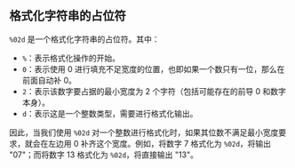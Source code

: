 ## 格式化字符串的占位符

`%02d` 是一个格式化字符串的占位符。其中：

- `%`：表示格式化操作的开始。
- `0`：表示使用 0 进行填充不足宽度的位置，也即如果一个数只有一位，那么在前面自动补 0。
- `2`：表示该数字要占据的最小宽度为 2 个字符（包括可能存在的前导 0 和数字本身）。
- `d`：表示这是一个整数类型，需要进行格式化输出。

因此，当我们使用 `%02d` 对一个整数进行格式化时，如果其位数不满足最小宽度要求，就会在左边用 0 补齐这个宽度。例如，将数字 7 格式化为 `%02d`，将输出 "07"；而将数字 13 格式化为 `%02d`，将直接输出 "13"。